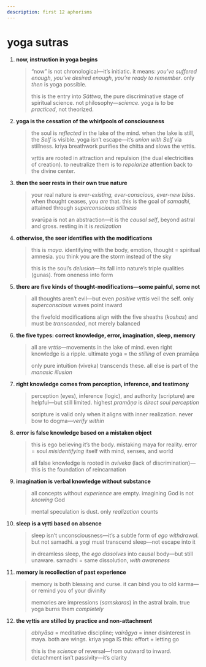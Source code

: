 ```yaml
---
description: first 12 aphorisms
---
```


# yoga sutras

1.  **now, instruction in yoga begins**

    > “now” is not chronological—it’s initiatic. it means: _you’ve suffered enough_, _you’ve desired enough_, _you’re ready to remember_. only _then_ is yoga possible.
    >
    >
    >
    > this is the entry into _Sāttwa_, the pure discriminative stage of spiritual science. not philosophy—_science_. yoga is to be _practiced_, not theorized.
2.  **yoga is the cessation of the whirlpools of consciousness**

    > the soul is _reflected_ in the lake of the mind. when the lake is still, the _Self_ is visible. yoga isn’t escape—it’s _union with Self_ via stillness. kriya breathwork purifies the chitta and slows the vṛttis.
    >
    >
    >
    > vṛttis are rooted in attraction and repulsion (the dual electricities of creation). to neutralize them is to _repolarize_ attention back to the divine center.
3.  **then the seer rests in their own true nature**

    > your real nature is _ever-existing, ever-conscious, ever-new bliss_. when thought ceases, you _are_ that. this is the goal of _samadhi_, attained through _superconscious stillness_
    >
    >
    >
    > svarūpa is not an abstraction—it is the _causal self_, beyond astral and gross. resting in it is _realization_
4.  **otherwise, the seer identifies with the modifications**

    > this is _maya_. identifying with the body, emotion, thought = spiritual amnesia. you think you are the storm instead of the sky
    >
    >
    >
    > this is the soul’s _delusion_—its fall into nature’s triple qualities (gunas). from oneness into form
5.  **there are five kinds of thought-modifications—some painful, some not**

    > all thoughts aren’t evil—but even _positive vṛttis_ veil the self. only _superconscious_ waves point inward
    >
    >
    >
    > the fivefold modifications align with the five sheaths (_koshas_) and must be _transcended_, not merely balanced
6.  **the five types: correct knowledge, error, imagination, sleep, memory**

    > all are _vṛttis_—movements in the lake of mind. even right knowledge is a ripple. ultimate yoga = the _stilling_ of even pramāṇa
    >
    >
    >
    > only pure intuition (viveka) transcends these. all else is part of the _manasic illusion_
7.  **right knowledge comes from perception, inference, and testimony**

    > perception (eyes), inference (logic), and authority (scripture) are helpful—but still limited. highest _pramāṇa_ is _direct soul perception_
    >
    >
    >
    > scripture is valid only when it aligns with inner realization. never bow to dogma—_verify within_
8.  **error is false knowledge based on a mistaken object**

    > this is ego believing it’s the body. mistaking maya for reality. error = soul _misidentifying_ itself with mind, senses, and world
    >
    >
    >
    > all false knowledge is rooted in _aviveka_ (lack of discrimination)—this is the foundation of reincarnation
9.  **imagination is verbal knowledge without substance**

    > all concepts without _experience_ are empty. imagining God is not _knowing_ God
    >
    >
    >
    > mental speculation is dust. only _realization_ counts
10. **sleep is a vṛtti based on absence**

    > sleep isn’t unconsciousness—it’s a subtle form of _ego withdrawal_. but not samadhi. a yogi must transcend sleep—not escape into it
    >
    >
    >
    > in dreamless sleep, the _ego dissolves_ into causal body—but still unaware. samadhi = same dissolution, _with awareness_
11. **memory is recollection of past experience**

    > memory is both blessing and curse. it can bind you to old karma—or remind you of your divinity
    >
    >
    >
    > memories are impressions (_samskaras_) in the astral brain. true yoga burns them _completely_
12. **the vṛttis are stilled by practice and non-attachment**

    > _abhyāsa_ = meditative discipline; _vairāgya_ = inner disinterest in maya. both are wings. kriya yoga IS this: effort + letting go
    >
    >
    >
    > this is the _science_ of reversal—from outward to inward. detachment isn’t passivity—it’s clarity

